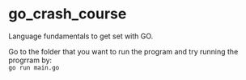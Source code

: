 # go_crash_course
Language fundamentals to get set with GO.

Go to the folder that you want to run the program and try running the progrram by:
<br/><code>go run main.go</code>

